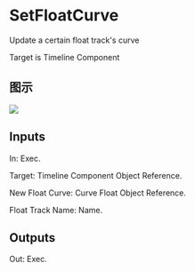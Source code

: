 # SetFloatCurve

Update a certain float track's curve

Target is Timeline Component

## 图示

![]($-20221218-18283143.png)

## Inputs

In: Exec.

Target: Timeline Component Object Reference.

New Float Curve: Curve Float Object Reference.

Float Track Name: Name.  

## Outputs

Out: Exec.

